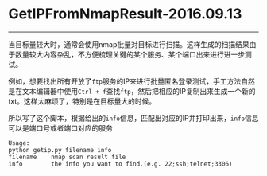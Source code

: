 # GetIPFromNmapResult-2016.09.13
---

当目标量较大时，通常会使用nmap批量对目标进行扫描。这样生成的扫描结果由于数量较大内容杂乱，不方便梳理关键的某个服务、某个端口出来进行进一步测试。

例如，想要找出所有开放了`ftp`服务的IP来进行批量匿名登录测试，手工方法自然是在文本编辑器中使用`Ctrl + f`查找`ftp`，然后把相应的IP复制出来生成一个新的txt。这样太麻烦了，特别是在目标量大的时候。

所以写了这个脚本，根据给出的`info`信息，匹配出对应的IP并打印出来，`info`信息可以是端口号或者端口对应的服务

	Usage:
	python getip.py filename info
	filename	nmap scan result file
	info		the info you want to find.(e.g. 22;ssh;telnet;3306)